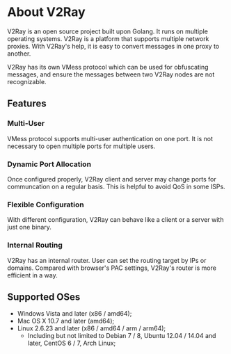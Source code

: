 # About V2Ray

V2Ray is an open source project built upon Golang. It runs on multiple operating systems.
V2Ray is a platform that supports multiple network proxies. With V2Ray's help, it is easy to convert messages in one proxy to another.

V2Ray has its own VMess protocol which can be used for obfuscating messages, and ensure the messages between two V2Ray nodes are not recognizable.

## Features
### Multi-User
VMess protocol supports multi-user authentication on one port. It is not necessary to open multiple ports for multiple users.

### Dynamic Port Allocation
Once configured properly, V2Ray client and server may change ports for communcation on a regular basis. This is helpful to avoid QoS in some ISPs.

### Flexible Configuration
With different configuration, V2Ray can behave like a client or a server with just one binary. 

### Internal Routing
V2Ray has an internal router. User can set the routing target by IPs or domains. Compared with browser's PAC settings, V2Ray's router is more efficient in a way.

## Supported OSes
* Windows Vista and later (x86 / amd64);
* Mac OS X 10.7 and later (amd64);
* Linux 2.6.23 and later (x86 / amd64 / arm / arm64);
  * Including but not limited to Debian 7 / 8, Ubuntu 12.04 / 14.04 and later, CentOS 6 / 7, Arch Linux;
